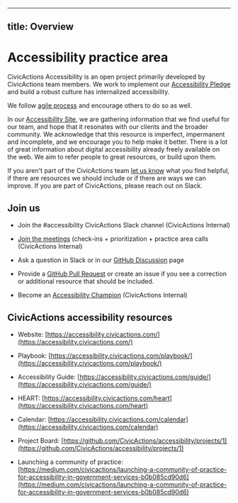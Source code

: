 ______________________________________________________________________

## title: Overview

# Accessibility practice area

CivicActions Accessibility is an open project primarily developed by CivicActions team members. We work to implement our [Accessibility Pledge](https://accessibility.civicactions.com/posts/CivicActions-Accessibility-Pledge) and build a robust culture has internalized accessibility.

We follow [agile process](https://accessibility.civicactions.com/agile) and encourage others to do so as well.

In our [Accessibility Site](https://accessibility.civicactions.com/agile), we are gathering information that we find useful for our team, and hope that it resonates with our clients and the broader community. We acknowledge that this resource is imperfect, impermanent and incomplete, and we encourage you to help make it better. There is a lot of great information about digital accessibility already freely available on the web. We aim to refer people to great resources, or build upon them.

If you aren't part of the CivicActions team [let us know](https://accessibility.civicactions.com/contact) what you find helpful, if there are resources we should include or if there are ways we can improve. If you are part of CivicActions, please reach out on Slack.

## Join us

- Join the #accessibility CivicActions Slack channel (CivicActions Internal)

- [Join the meetings](https://accessibility.civicactions.com/calendar) (check-ins + prioritization + practice area calls (CivicActions Internal)

- Ask a question in Slack or in our [GitHub Discussion](https://github.com/CivicActions/accessibility/discussions) page

- Provide a [GitHub Pull Request](https://docs.github.com/en/pull-requests/collaborating-with-pull-requests/proposing-changes-to-your-work-with-pull-requests/creating-a-pull-request) or create an issue if you see a correction or additional resource that should be included.

- Become an [Accessibility Champion](https://accessibility.civicactions.com/guide/champions-program) (CivicActions Internal)

## CivicActions accessibility resources

- Website: [https://accessibility.civicactions.com/](https://accessibility.civicactions.com/)

- Playbook: [https://accessibility.civicactions.com/playbook/](https://accessibility.civicactions.com/playbook/)

- Accessibility Guide: [https://accessibility.civicactions.com/guide/](https://accessibility.civicactions.com/guide/)

- HEART: [https://accessibility.civicactions.com/heart](https://accessibility.civicactions.com/heart)

- Calendar: [https://accessibility.civicactions.com/calendar](https://accessibility.civicactions.com/calendar)

- Project Board: [https://github.com/CivicActions/accessibility/projects/1](https://github.com/CivicActions/accessibility/projects/1)

- Launching a community of practice: [https://medium.com/civicactions/launching-a-community-of-practice-for-accessibility-in-government-services-b0b085cd90d6](https://medium.com/civicactions/launching-a-community-of-practice-for-accessibility-in-government-services-b0b085cd90d6)
